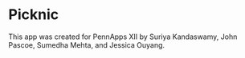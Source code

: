 # Picknic

This app was created for PennApps XII by Suriya Kandaswamy, John Pascoe, Sumedha Mehta, and Jessica Ouyang. 
